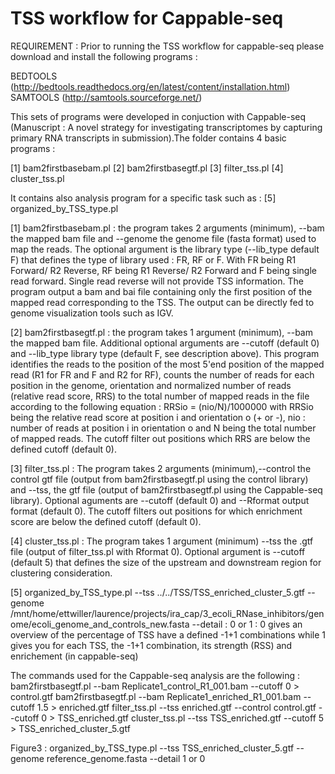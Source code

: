 # TSS workflow for Cappable-seq


REQUIREMENT : Prior to running the TSS workflow for cappable-seq please download and install the following programs :

BEDTOOLS (http://bedtools.readthedocs.org/en/latest/content/installation.html)
SAMTOOLS (http://samtools.sourceforge.net/)



This sets of programs were developed in conjuction with Cappable-seq (Manuscript :
 A novel strategy for investigating transcriptomes by capturing primary RNA transcripts in submission).The folder contains 4 basic programs :
 
 [1] bam2firstbasebam.pl
 [2] bam2firstbasegtf.pl
 [3] filter_tss.pl
 [4] cluster_tss.pl

It contains also analysis program for a specific task such as :
  [5] organized_by_TSS_type.pl

 
 [1] bam2firstbasebam.pl : the program takes 2 arguments (minimum), --bam the mapped bam file and --genome the genome file (fasta format) used to map the reads. The optional argument is the library type (--lib_type default F) that defines the type of library used : FR, RF or F. With FR being R1 Forward/ R2 Reverse, RF being R1 Reverse/ R2 Forward and F being single read forward. Single read reverse will not provide TSS information. The program output a bam and bai file containing only the first position of the mapped read corresponding to the TSS. The output can be directly fed to genome visualization tools such as IGV. 
 
 [2] bam2firstbasegtf.pl : the program takes 1 argument (minimum), --bam the mapped bam file. Additional optional arguments are --cutoff (default 0) and --lib_type library type (default F, see description above). This program identifies the reads to the position of the most 5'end position of the mapped read (R1 for FR and F and R2 for RF), counts the number of reads for each position in the genome, orientation and normalized number of reads (relative read score, RRS) to the total number of mapped reads in the file according to the following equation :  RRSio = (nio/N)/1000000 with RRSio being the relative read score at position i and orientation o (+ or -), nio : number of reads at position i in orientation o and N being the total number of mapped reads. The cutoff filter out positions which RRS are below the defined cutoff (default 0).
 
 [3] filter_tss.pl : The program takes 2 arguments (minimum),--control  the control gtf file (output from bam2firstbasegtf.pl using the control library) and --tss, the gtf file (output of bam2firstbasegtf.pl using the Cappable-seq library). Optional aguments are --cutoff (default 0) and --Rformat output format (default 0). The cutoff filters out positions for which enrichment score are below the defined cutoff (default 0). 

 [4] cluster_tss.pl : The program takes 1 argument (minimum) --tss the .gtf file (output of filter_tss.pl with Rformat 0). Optional argument is --cutoff (default 5) that defines the size of the upstream and downstream region for clustering consideration. 


 [5] organized_by_TSS_type.pl  --tss ../../TSS/TSS_enriched_cluster_5.gtf --genome /mnt/home/ettwiller/laurence/projects/ira_cap/3_ecoli_RNase_inhibitors/genome/ecoli_genome_and_controls_new.fasta --detail : 0 or 1 : 0 gives an overview of the percentage of TSS have a defined -1+1 combinations while 1 gives you for each TSS, the -1+1 combination, its strength (RSS) and enrichement (in cappable-seq) 


The commands used for the Cappable-seq analysis are the following :
bam2firstbasegtf.pl  --bam Replicate1_control_R1_001.bam --cutoff 0 > control.gtf
bam2firstbasegtf.pl  --bam Replicate1_enriched_R1_001.bam --cutoff 1.5 > enriched.gtf
filter_tss.pl --tss enriched.gtf --control control.gtf --cutoff 0 > TSS_enriched.gtf
cluster_tss.pl  --tss TSS_enriched.gtf --cutoff  5 >  TSS_enriched_cluster_5.gtf

Figure3 :
organized_by_TSS_type.pl  --tss TSS_enriched_cluster_5.gtf --genome reference_genome.fasta --detail 1 or 0

